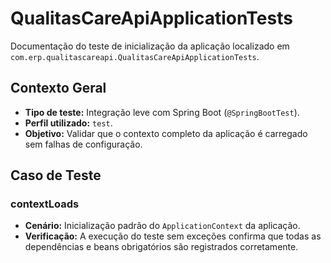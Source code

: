 # QualitasCareApiApplicationTests

Documentação do teste de inicialização da aplicação localizado em `com.erp.qualitascareapi.QualitasCareApiApplicationTests`.

## Contexto Geral
- **Tipo de teste:** Integração leve com Spring Boot (`@SpringBootTest`).
- **Perfil utilizado:** `test`.
- **Objetivo:** Validar que o contexto completo da aplicação é carregado sem falhas de configuração.

## Caso de Teste

### contextLoads
- **Cenário:** Inicialização padrão do `ApplicationContext` da aplicação.
- **Verificação:** A execução do teste sem exceções confirma que todas as dependências e beans obrigatórios são registrados corretamente.
